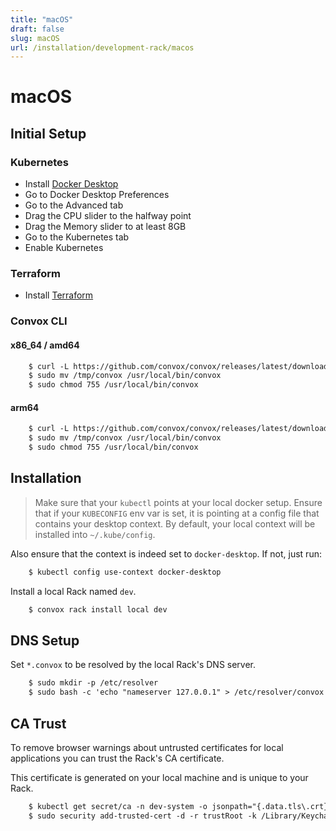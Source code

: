 ```yaml
---
title: "macOS"
draft: false
slug: macOS
url: /installation/development-rack/macos
---
```

# macOS

## Initial Setup

### Kubernetes

- Install [Docker Desktop](https://www.docker.com/products/docker-desktop)
- Go to Docker Desktop Preferences
- Go to the Advanced tab
- Drag the CPU slider to the halfway point
- Drag the Memory slider to at least 8GB
- Go to the Kubernetes tab
- Enable Kubernetes

### Terraform

- Install [Terraform](https://learn.hashicorp.com/terraform/getting-started/install.html)

### Convox CLI

#### x86_64 / amd64

```html
    $ curl -L https://github.com/convox/convox/releases/latest/download/convox-macos -o /tmp/convox
    $ sudo mv /tmp/convox /usr/local/bin/convox
    $ sudo chmod 755 /usr/local/bin/convox
```

#### arm64

```html
    $ curl -L https://github.com/convox/convox/releases/latest/download/convox-macos-arm64 -o /tmp/convox
    $ sudo mv /tmp/convox /usr/local/bin/convox
    $ sudo chmod 755 /usr/local/bin/convox
```

## Installation

> Make sure that your `kubectl` points at your local docker setup.  Ensure that if your `KUBECONFIG` env var is set, it is pointing at a config file that contains your desktop context.  By default, your local context will be installed into `~/.kube/config`.

Also ensure that the context is indeed set to `docker-desktop`. If not, just run:
```html
    $ kubectl config use-context docker-desktop
```
Install a local Rack named `dev`.
```html
    $ convox rack install local dev
```
## DNS Setup

Set `*.convox` to be resolved by the local Rack's DNS server.
```html
    $ sudo mkdir -p /etc/resolver
    $ sudo bash -c 'echo "nameserver 127.0.0.1" > /etc/resolver/convox'
```
## CA Trust

To remove browser warnings about untrusted certificates for local applications
you can trust the Rack's CA certificate.

This certificate is generated on your local machine and is unique to your Rack.
```html
    $ kubectl get secret/ca -n dev-system -o jsonpath="{.data.tls\.crt}" | base64 --decode > /tmp/ca
    $ sudo security add-trusted-cert -d -r trustRoot -k /Library/Keychains/System.keychain /tmp/ca
```
